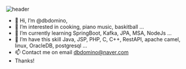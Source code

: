 ![header](https://capsule-render.vercel.app/api?type=waving&color=auto&height=180&section=header&text=dbdomino%20git&desc=for%20backend%20engineer&fontSize=90&fontAlignY=35)
- 👋 Hi, I’m @dbdomino, 
- 👀 I’m interested in cooking, piano music, baskitball ...
- 🌱 I’m currently learning SpringBoot, Kafka, JPA, MSA, NodeJs  ...
- 💞️ I’m have this skill Java, JSP, PHP, C, C++, RestAPI, apache camel, linux, OracleDB, postgresql ...
- 📫 Contact me on email dbdomino@naver.com
- Thanks!

<!---
dbdomino/dbdomino is a ✨ special ✨ repository because its `README.md` (this file) appears on your GitHub profile.
You can click the Preview link to take a look at your changes.

--->
